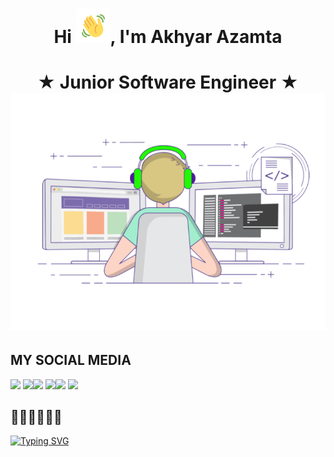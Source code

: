 
<h1 align="center">Hi <img src="Wave.gif" height="55px" width="55px">, I'm Akhyar Azamta</h1>

<p align="center">

</p>
<h1 align="center">★ Junior Software Engineer ★ <img src="code.gif">

## MY SOCIAL MEDIA <br>
[![](https://img.shields.io/badge/Github-black?logo=Github&logoColor=black&labelColor=white)](https://github.com/AkhyarAzamta) [![](https://img.shields.io/badge/Twitter-yellow?logo=Twitter&logoColor=White&labelColor=white)](https://twitter.com/AkhyarAzamta)[![](https://img.shields.io/badge/Telegram-blue?logo=Telegram&logoColor=red&labelColor=white)](https://t.me/akhyar_azamta)
[![](https://img.shields.io/badge/Facebook-blue?logo=Facebook&logoColor=blue&labelColor=white)](https://www.facebook.com/akhyarazamta)[![](https://img.shields.io/badge/Instagram-red?logo=Instagram&logoColor=red&labelColor=white)](https://www.instagram.com/akhyar.azamta) [![](https://img.shields.io/badge/Whatsapp-CHAT-red?logo=Whatsapp&logoColor=Brightgreen&labelColor=white)](https://wa.me/123456789?text=Asalamualaikum+kak+Akhyar+ganteng)
## 🌟🌟🌟🌟🌟🌟
[![Typing SVG](https://readme-typing-svg.herokuapp.com?font=Fira+Code&duration=1500&pause=900&lines=Code+for+a+better+tomorrow)](https://git.io/typing-svg)
